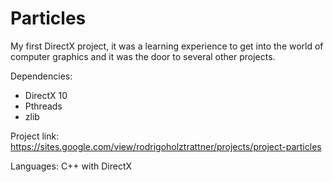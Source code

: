 # Particles

My first DirectX project, it was a learning experience to get into the world of computer graphics and it was the door to several other projects. 

Dependencies:

- DirectX 10
- Pthreads
- zlib

Project link: https://sites.google.com/view/rodrigoholztrattner/projects/project-particles

Languages: C++ with DirectX
